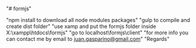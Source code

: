 "# formjs" 

"npm install to download all node modules packages"
"gulp to compile and create dist folder"
"use xamp and put the formjs folder inside X:\xampp\htdocs\formjs"
"go to localhost\formjs\client"
"for more info you can contact me by email to juan.gasparino@gmail.com"
"Regards"
